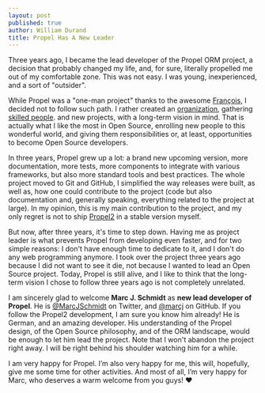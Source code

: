 ```yaml
---
layout: post
published: true
author: William Durand
title: Propel Has A New Leader
---
```


Three years ago, I became the lead developer of the Propel ORM project, a decision that probably changed
my life, and, for sure, literally propelled me out of my comfortable zone. This was not easy. I was young,
inexperienced, and a sort of "outsider".

While Propel was a "one-man project" thanks to the awesome [François](https://twitter.com/francoisz), I decided
not to follow such path. I rather created an [organization](https://github.com/propelorm), gathering [skilled
people](https://github.com/orgs/propelorm/members). and new projects, with a long-term vision in mind. That
is actually what I like the most in Open Source, enrolling new people to this wonderful world, and giving them
responsibilities or, at least, opportunities to become Open Source developers.

In three years, Propel grew up a lot: a brand new upcoming version, more documentation, more tests, more components
to integrate with various frameworks, but also more standard tools and best practices. The whole project moved to
Git and GitHub, I simplified the way releases were built, as well as, how one could contribute to the project (code
but also documentation and, generally speaking, everything related to the project at large). In my opinion, this is
my main contribution to the project, and my only regret is not to ship [Propel2](https://github.com/propelorm/Propel2)
in a stable version myself.

But now, after three years, it's time to step down. Having me as project leader is what prevents Propel from
developing even faster, and for two simple reasons: I don't have enough time to dedicate to it, and I don't do any
web programming anymore. I took over the project three years ago because I did not want to see it die, not because
I wanted to lead an Open Source project. Today, Propel is still alive, and I like to think that the long-term vision
I chose to follow three years ago is not completely unrelated.

I am sincerely glad to welcome **Marc J. Schmidt** as **new lead developer of Propel**. He is
[@MarcJSchmidt](https://twitter.com/MarcJSchmidt) on Twitter, and [@marcj](https://github.com/marcj) on GitHub.
If you follow the Propel2 development, I am sure you know him already! He is German, and an amazing developer. His
understanding of the Propel design, of the Open Source philosophy, and of the ORM landscape, would be enough to let
him lead the project. Note that I won't abandon the project right away. I will be right behind his shoulder watching
him for a while.

I am very happy for Propel. I’m also very happy for me, this will, hopefully, give me some time for other activities.
And most of all, I’m very happy for Marc, who deserves a warm welcome from you guys! :heart:
